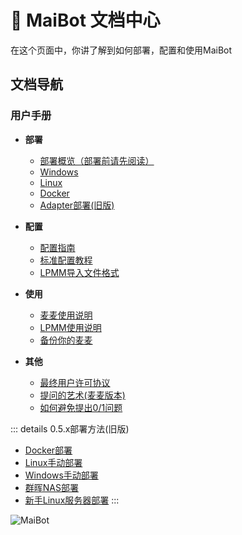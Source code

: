 # 📄 MaiBot 文档中心

在这个页面中，你讲了解到如何部署，配置和使用MaiBot

## 文档导航

### 用户手册

- **部署**
  - [部署概览（部署前请先阅读）](/manual/deployment/)
  - [Windows](/manual/deployment/mmc_deploy_windows)
  - [Linux](/manual/deployment/mmc_deploy_linux)
  - [Docker](/manual/deployment/mmc_deploy_docker)
  - [Adapter部署(旧版)](/manual/deployment/old/mmc_deploy_windows_old)

- **配置**
  - [配置指南](/manual/configuration/)
  - [标准配置教程](/manual/configuration/configuration_standard)
  - [LPMM导入文件格式](/manual/configuration/lpmm_knowledge_template)

- **使用**
  - [麦麦使用说明](/manual/usage/)
  - [LPMM使用说明](/manual/usage/lpmm)
  - [备份你的麦麦](/manual/usage/backup)

- **其他**
  - [最终用户许可协议](/manual/other/EULA)
  - [提问的艺术(麦麦版本)](/manual/other/ask_art)
  - [如何避免提出0/1问题](/manual/other/questions-with-yes-or-no-answers)

::: details 0.5.x部署方法(旧版)
  - [Docker部署](/manual/deployment/old/docker_deploy)
  - [Linux手动部署](/manual/deployment/old/manual_deploy_linux)
  - [Windows手动部署](/manual/deployment/old/manual_deploy_windows)
  - [群晖NAS部署](/manual/deployment/old/synology_deploy)
  - [新手Linux服务器部署](/manual/deployment/old/linux_deploy_guide_for_beginners)
:::

![MaiBot](/avatars/MaiM.png)
